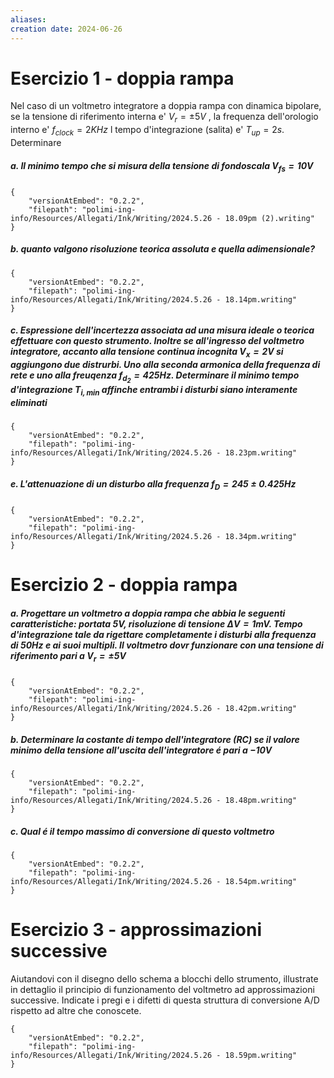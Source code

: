 ```yaml
---
aliases: 
creation date: 2024-06-26
---
```


# Esercizio 1 - doppia rampa
Nel caso di un voltmetro integratore a doppia rampa con dinamica bipolare, se la tensione di riferimento interna e' $V_{r} = \pm 5V$ , la frequenza dell'orologio interno e' $f_{clock} = 2 KHz$ l tempo d'integrazione (salita) e' $T_{up} = 2s$. Determinare
##### a. Il minimo tempo che si misura della tensione di fondoscala $V_{fs} = 10 V$
```handwritten-ink
{
	"versionAtEmbed": "0.2.2",
	"filepath": "polimi-ing-info/Resources/Allegati/Ink/Writing/2024.5.26 - 18.09pm (2).writing"
}
```

##### b. quanto valgono risoluzione teorica assoluta e quella adimensionale?

```handwritten-ink
{
	"versionAtEmbed": "0.2.2",
	"filepath": "polimi-ing-info/Resources/Allegati/Ink/Writing/2024.5.26 - 18.14pm.writing"
}
```


##### c. Espressione dell'incertezza associata ad una misura ideale o teorica effettuare con questo strumento. Inoltre se all'ingresso del voltmetro integratore, accanto alla tensione continua incognita $V_{x} = 2V$ si aggiungono due distrurbi. Uno alla seconda armonica della frequenza di rete e uno alla freuqenza $f_{d_{2}} = 425 Hz$. Determinare il minimo tempo d'integrazione $T_{i,min}$ affinche entrambi i disturbi siano interamente eliminati

```handwritten-ink
{
	"versionAtEmbed": "0.2.2",
	"filepath": "polimi-ing-info/Resources/Allegati/Ink/Writing/2024.5.26 - 18.23pm.writing"
}
```


##### e. L'attenuazione di un disturbo alla frequenza $f_{D} = 245 \pm 0.425 Hz$

```handwritten-ink
{
	"versionAtEmbed": "0.2.2",
	"filepath": "polimi-ing-info/Resources/Allegati/Ink/Writing/2024.5.26 - 18.34pm.writing"
}
```

# Esercizio 2 - doppia rampa
##### a. Progettare un voltmetro a doppia rampa che abbia le seguenti caratteristiche: portata $5V$, risoluzione di tensione $\Delta V  =1 mV$. Tempo d'integrazione tale da rigettare completamente i disturbi alla frequenza di $50 Hz$ e ai suoi multipli. Il voltmetro dovr funzionare con una tensione di riferimento pari a $V_{r} = \pm 5 V$


```handwritten-ink
{
	"versionAtEmbed": "0.2.2",
	"filepath": "polimi-ing-info/Resources/Allegati/Ink/Writing/2024.5.26 - 18.42pm.writing"
}
```

##### b. Determinare la costante di tempo dell'integratore (RC) se il valore minimo della tensione all'uscita dell'integratore é pari a $-10 V$

```handwritten-ink
{
	"versionAtEmbed": "0.2.2",
	"filepath": "polimi-ing-info/Resources/Allegati/Ink/Writing/2024.5.26 - 18.48pm.writing"
}
```

##### c. Qual é il tempo massimo di conversione di questo voltmetro


```handwritten-ink
{
	"versionAtEmbed": "0.2.2",
	"filepath": "polimi-ing-info/Resources/Allegati/Ink/Writing/2024.5.26 - 18.54pm.writing"
}
```


# Esercizio 3 - approssimazioni successive
Aiutandovi con il disegno dello schema a blocchi dello strumento, illustrate in dettaglio il principio di funzionamento del voltmetro ad approssimazioni successive. Indicate i pregi e i difetti di questa struttura di conversione A/D rispetto ad altre che conoscete.


```handwritten-ink
{
	"versionAtEmbed": "0.2.2",
	"filepath": "polimi-ing-info/Resources/Allegati/Ink/Writing/2024.5.26 - 18.59pm.writing"
}
```
